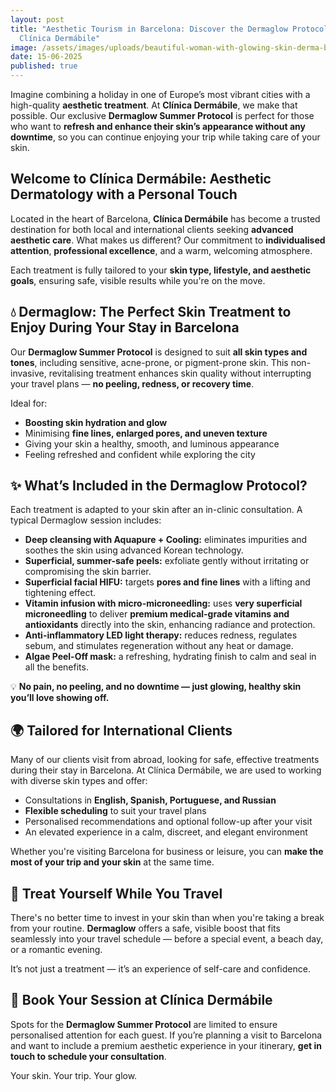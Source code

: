 ```yaml
---
layout: post
title: "Aesthetic Tourism in Barcelona: Discover the Dermaglow Protocol at
  Clínica Dermábile"
image: /assets/images/uploads/beautiful-woman-with-glowing-skin-derma-bile-.png
date: 15-06-2025
published: true
---
```

Imagine combining a holiday in one of Europe’s most vibrant cities with a high-quality **aesthetic treatment**. At **Clínica Dermábile**, we make that possible. Our exclusive **Dermaglow Summer Protocol** is perfect for those who want to **refresh and enhance their skin’s appearance without any downtime**, so you can continue enjoying your trip while taking care of your skin.



## Welcome to Clínica Dermábile: Aesthetic Dermatology with a Personal Touch

Located in the heart of Barcelona, **Clínica Dermábile** has become a trusted destination for both local and international clients seeking **advanced aesthetic care**. What makes us different? Our commitment to **individualised attention**, **professional excellence**, and a warm, welcoming atmosphere.

Each treatment is fully tailored to your **skin type, lifestyle, and aesthetic goals**, ensuring safe, visible results while you're on the move.



## 💧 Dermaglow: The Perfect Skin Treatment to Enjoy During Your Stay in Barcelona

Our **Dermaglow Summer Protocol** is designed to suit **all skin types and tones**, including sensitive, acne-prone, or pigment-prone skin. This non-invasive, revitalising treatment enhances skin quality without interrupting your travel plans — **no peeling, redness, or recovery time**.

Ideal for:

* **Boosting skin hydration and glow**
* Minimising **fine lines, enlarged pores, and uneven texture**
* Giving your skin a healthy, smooth, and luminous appearance
* Feeling refreshed and confident while exploring the city



## ✨ What’s Included in the Dermaglow Protocol?

Each treatment is adapted to your skin after an in-clinic consultation. A typical Dermaglow session includes:

* **Deep cleansing with Aquapure + Cooling:** eliminates impurities and soothes the skin using advanced Korean technology.
* **Superficial, summer-safe peels:** exfoliate gently without irritating or compromising the skin barrier.
* **Superficial facial HIFU:** targets **pores and fine lines** with a lifting and tightening effect.
* **Vitamin infusion with micro-microneedling:** uses **very superficial microneedling** to deliver **premium medical-grade vitamins and antioxidants** directly into the skin, enhancing radiance and protection.
* **Anti-inflammatory LED light therapy:** reduces redness, regulates sebum, and stimulates regeneration without any heat or damage.
* **Algae Peel-Off mask:** a refreshing, hydrating finish to calm and seal in all the benefits.

💡 **No pain, no peeling, and no downtime — just glowing, healthy skin you’ll love showing off.**



## 🌍 Tailored for International Clients

Many of our clients visit from abroad, looking for safe, effective treatments during their stay in Barcelona. At Clínica Dermábile, we are used to working with diverse skin types and offer:

* Consultations in **English, Spanish, Portuguese, and Russian**
* **Flexible scheduling** to suit your travel plans
* Personalised recommendations and optional follow-up after your visit
* An elevated experience in a calm, discreet, and elegant environment

Whether you're visiting Barcelona for business or leisure, you can **make the most of your trip and your skin** at the same time.



## 📆 Treat Yourself While You Travel

There's no better time to invest in your skin than when you're taking a break from your routine. **Dermaglow** offers a safe, visible boost that fits seamlessly into your travel schedule — before a special event, a beach day, or a romantic evening.

It’s not just a treatment — it’s an experience of self-care and confidence.



## 📍 Book Your Session at Clínica Dermábile

Spots for the **Dermaglow Summer Protocol** are limited to ensure personalised attention for each guest. If you’re planning a visit to Barcelona and want to include a premium aesthetic experience in your itinerary, **get in touch to schedule your consultation**.

Your skin. Your trip. Your glow.